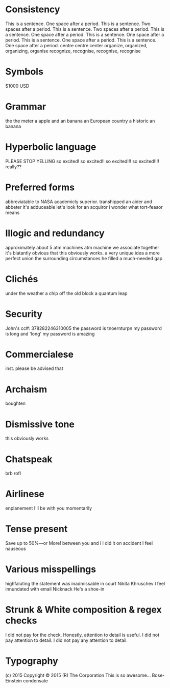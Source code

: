 # Consistency
This is a sentence.  One space after a period.
This is a sentence. Two spaces after a period.
This is a sentence. Two spaces after a period.
This is a sentence.  One space after a period.
This is a sentence.  One space after a period.
This is a sentence.  One space after a period.
This is a sentence.  One space after a period.
centre centre center
organize, organized, organizing, organise
recognize, recognise, recognise, recognise

# Symbols
$1000 USD

# Grammar
the the meter
a apple and an banana
an European country
a historic
an banana

# Hyperbolic language
PLEASE STOP YELLING
so excited!
so excited!!
so excited!!!
so excited!!!!
really??

# Preferred forms
abbreviatable to NASA
academicly superior.
transhipped
an aider and abbeter
it's adduceable
let's look for an acquiror
i wonder what tort-feasor means

# Illogic and redundancy
approximately about 5 atm machines
atm machine
we associate together
it's blatantly obvious that this obviously works.
a very unique idea
a more perfect union
the surrounding circumstances
he filled a much-needed gap

# Clichés
under the weather
a chip off the old block
a quantum leap

# Security
John's cc#:
378282246310005
the password is tnoernturpn
my password is long and 'long'
my password is amazing

# Commercialese
inst.
please be advised that

# Archaism
boughten

# Dismissive tone
this obviously works

# Chatspeak
brb
rofl

# Airlinese
enplanement
I'll be with you momentarily

# Tense present
Save up to 50%—or More!
between you and i
I did it on accident
I feel nauseous

# Various misspellings
highfaluting
the statement was inadmissable in court
Nikita Khruschev
I feel innundated with email
Nicknack
He's a shoe-in

# Strunk & White composition & regex checks
I did not pay for the check. Honestly, attention to detail is useful.
I did not pay attention to detail.
I did not pay any attention to detail.

# Typography
(c) 2015
Copy­right © 2015
(R) The Corporation
This is so awesome...
Bose-Einstein condensate
